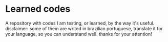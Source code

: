 # Learned codes
 A repository with codes I am testing, or learned, by the way it's useful.
 disclaimer: some of them are writed in brazilian portuguese, translate it for your language, so you can understand well.
thanks for your attention!
